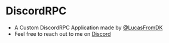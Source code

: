 # DiscordRPC
- A Custom DiscordRPC Application made by [@LucasFromDK](https://github.com/LucasFromDK)
- Feel free to reach out to me on [Discord](https://discord.com/users/363341174250930178)
